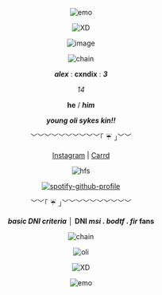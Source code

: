 <div align='center'>

![emo](https://64.media.tumblr.com/abbac578ad2e1037af931c2708c121b2/0ff738aae3bed445-42/s400x600/234273c4345a2aafd0a7b53e95efc9c6018d150e.pnj)
  
![XD](https://64.media.tumblr.com/9587564f49e630a44ad4e3bf09ba2317/6dc8898458942376-47/s250x400/1ec799d98fb53e9b53ed4efd4dbf24abd6b8c335.gifv)

![image](https://github.com/user-attachments/assets/59252a82-6850-44e7-ae49-fb44212f7d5b)

![chain](https://64.media.tumblr.com/5ceaf840b568d3d18fb911e4c1cf5da5/e24aea302e062a10-f1/s400x600/20dfa3e967c2bfd6f8d4b6627acadab806bd8afe.webp)

**_alex_** : **cxndix** : **_3_**

*_14_*

**he** / **_him_**

**_young oli sykes kin!!_**

﹀﹀﹀﹀﹀﹀﹀﹀﹀﹀｢ :umbrella: ｣﹀﹀

[Instagram](https://www.instagram.com/cxnd1x?utm_source=ig_web_button_share_sheet&igsh=ZDNlZDc0MzIxNw==) | [Carrd](https://cxndix.carrd.co)

![hfs](https://github.com/user-attachments/assets/b60d586c-3d0b-4d26-9081-4d34996f511e)

[![spotify-github-profile](https://spotify-github-profile.kittinanx.com/api/view?uid=31ek76o2lt4xpbl5zyjmmxtd7zxy&cover_image=true&theme=novatorem&show_offline=false&background_color=121212&interchange=false&bar_color=454545&bar_color_cover=false)](https://github.com/kittinan/spotify-github-profile)

﹀﹀｢ :umbrella: ｣﹀﹀﹀﹀﹀﹀﹀﹀﹀﹀

**_basic DNI criteria_** │ **DNI _msi_ . _bodtf_ . _fir_ fans**

![chain](https://64.media.tumblr.com/5ceaf840b568d3d18fb911e4c1cf5da5/e24aea302e062a10-f1/s400x600/20dfa3e967c2bfd6f8d4b6627acadab806bd8afe.webp)

![oli](https://i.pinimg.com/originals/8f/c1/ed/8fc1edc78f05e91077b748535a0393e0.gif)

![XD](https://64.media.tumblr.com/9587564f49e630a44ad4e3bf09ba2317/6dc8898458942376-47/s250x400/1ec799d98fb53e9b53ed4efd4dbf24abd6b8c335.gifv)

![emo](https://64.media.tumblr.com/abbac578ad2e1037af931c2708c121b2/0ff738aae3bed445-42/s400x600/234273c4345a2aafd0a7b53e95efc9c6018d150e.pnj)
